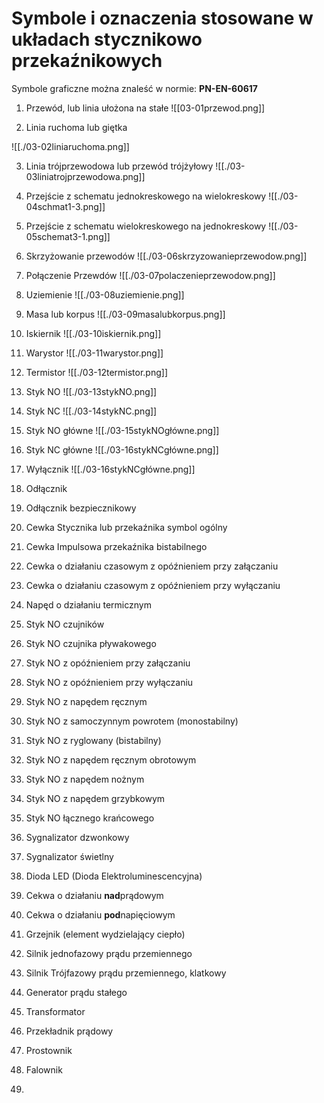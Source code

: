 # Symbole i oznaczenia stosowane w układach stycznikowo przekaźnikowych

Symbole graficzne można znaleść w normie: **PN-EN-60617**

1. Przewód, lub linia ułożona na stałe
![[03-01przewod.png]]

2. Linia ruchoma lub giętka

![[./03-02liniaruchoma.png]]

3. Linia trójprzewodowa lub przewód trójżyłowy
![[./03-03liniatrojprzewodowa.png]]

4. Przejście z schematu jednokreskowego na wielokreskowy
![[./03-04schmat1-3.png]]

5. Przejście z schematu wielokreskowego na jednokreskowy
![[./03-05schemat3-1.png]]

6. Skrzyżowanie przewodów
![[./03-06skrzyzowanieprzewodow.png]]

7. Połączenie Przewdów
![[./03-07polaczenieprzewodow.png]]

8. Uziemienie
![[./03-08uziemienie.png]]

9. Masa lub korpus
![[./03-09masalubkorpus.png]]

10. Iskiernik
![[./03-10iskiernik.png]]

11. Warystor
![[./03-11warystor.png]]

12. Termistor
![[./03-12termistor.png]]

13. Styk NO
![[./03-13stykNO.png]]

14. Styk NC
![[./03-14stykNC.png]]

15. Styk NO główne
![[./03-15stykNOgłówne.png]]

16. Styk NC główne
![[./03-16stykNCgłówne.png]]

17. Wyłącznik
![[./03-16stykNCgłówne.png]]

18. Odłącznik
19. Odłącznik bezpiecznikowy
20. Cewka Stycznika lub przekaźnika symbol ogólny
21. Cewka Impulsowa przekaźnika bistabilnego
22. Cewka o działaniu czasowym z opóźnieniem przy załączaniu
23. Cewka o działaniu czasowym z opóźnieniem przy wyłączaniu
24. Napęd o działaniu termicznym
25. Styk NO czujników
26. Styk NO czujnika pływakowego
27. Styk NO z opóźnieniem przy załączaniu
27. Styk NO z opóźnieniem przy wyłączaniu
28. Styk NO z napędem ręcznym
29. Styk NO z samoczynnym powrotem (monostabilny)
29. Styk NO z ryglowany (bistabilny)
30. Styk NO z napędem ręcznym obrotowym
31. Styk NO z napędem nożnym
32. Styk NO z napędem grzybkowym
33. Styk NO łącznego krańcowego
34. Sygnalizator dzwonkowy
35. Sygnalizator świetlny
36. Dioda LED (Dioda Elektroluminescencyjna)
37. Cekwa o działaniu **nad**prądowym
38. Cekwa o działaniu **pod**napięciowym
39. Grzejnik (element wydzielający ciepło)
40. Silnik jednofazowy prądu przemiennego
41. Silnik Trójfazowy prądu przemiennego, klatkowy
42. Generator prądu stałego
43. Transformator
44. Przekładnik prądowy
45. Prostownik
46. Falownik
47. 
